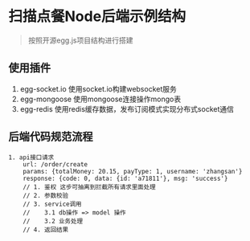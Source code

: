 # 扫描点餐Node后端示例结构
> 按照开源egg.js项目结构进行搭建

## 使用插件

1. egg-socket.io 使用socket.io构建websocket服务
2. egg-mongoose 使用mongoose连接操作mongo表
3. egg-redis 使用redis缓存数据，发布订阅模式实现分布式socket通信

## 后端代码规范流程

```
1. api接口请求
    url: /order/create  
    params: {totalMoney: 20.15, payType: 1, username: 'zhangsan'}
    response: {code: 0, data: {id: 'a71811'}, msg: 'success'}
    // 1. 鉴权 这步可抽离到拦截所有请求里面处理
    // 2. 参数校验
    // 3. service调用
    //    3.1 db操作 => model 操作
    //    3.2 业务处理
    // 4. 返回结果
```